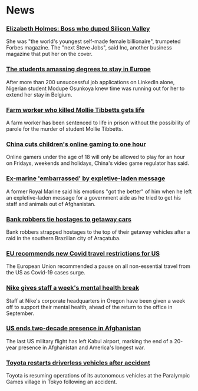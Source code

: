 # News
### [Elizabeth Holmes: Boss who duped Silicon Valley](https://www.bbc.com/news/business-58336998)
She was "the world's youngest self-made female billionaire", trumpeted Forbes magazine. The "next Steve Jobs", said Inc, another business magazine that put her on the cover.
### [The students amassing degrees to stay in Europe](https://www.bbc.com/news/world-africa-58319976)
After more than 200 unsuccessful job applications on LinkedIn alone, Nigerian student Modupe Osunkoya knew time was running out for her to extend her stay in Belgium. 
### [Farm worker who killed Mollie Tibbetts gets life](https://www.bbc.com/news/world-us-canada-58390687)
A farm worker has been sentenced to life in prison without the possibility of parole for the murder of student Mollie Tibbetts.
### [China cuts children's online gaming to one hour](https://www.bbc.com/news/technology-58384457)
Online gamers under the age of 18 will only be allowed to play for an hour on Fridays, weekends and holidays, China's video game regulator has said.
### [Ex-marine 'embarrassed' by expletive-laden message](https://www.bbc.com/news/uk-england-essex-58385521)
A former Royal Marine said his emotions "got the better" of him when he left an expletive-laden message for a government aide as he tried to get his staff and animals out of Afghanistan.
### [Bank robbers tie hostages to getaway cars](https://www.bbc.com/news/world-latin-america-58382410)
Bank robbers strapped hostages to the top of their getaway vehicles after a raid in the southern Brazilian city of Araçatuba. 
### [EU recommends new Covid travel restrictions for US](https://www.bbc.com/news/world-us-canada-58386967)
The European Union recommended a pause on all non-essential travel from the US as Covid-19 cases surge.
### [Nike gives staff a week's mental health break](https://www.bbc.com/news/business-58388796)
Staff at Nike's corporate headquarters in Oregon have been given a week off to support their mental health, ahead of the return to the office in September. 
### [US ends two-decade presence in Afghanistan](https://www.bbc.com/news/world-asia-58390085)
The last US military flight has left Kabul airport, marking the end of a 20-year presence in Afghanistan and America's longest war.
### [Toyota restarts driverless vehicles after accident](https://www.bbc.com/news/business-58390290)
Toyota is resuming operations of its autonomous vehicles at the Paralympic Games village in Tokyo following an accident.
